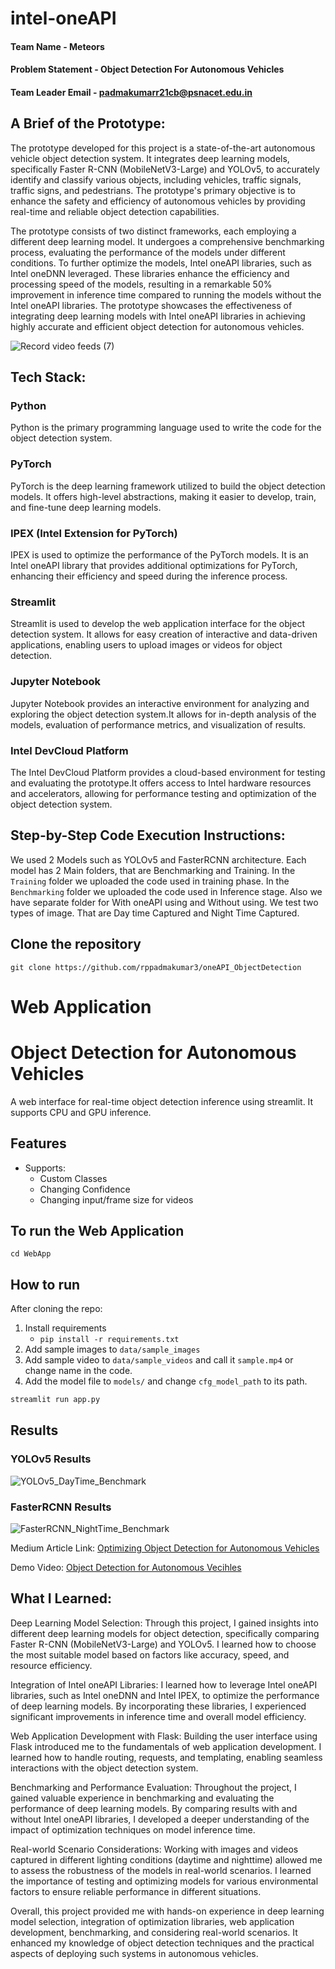 # intel-oneAPI

#### Team Name - Meteors
#### Problem Statement - Object Detection For Autonomous Vehicles
#### Team Leader Email - padmakumarr21cb@psnacet.edu.in

## A Brief of the Prototype:

The prototype developed for this project is a state-of-the-art autonomous vehicle object detection system. It integrates deep learning models, specifically Faster R-CNN (MobileNetV3-Large) and YOLOv5, to accurately identify and classify various objects, including vehicles, traffic signals, traffic signs, and pedestrians. The prototype's primary objective is to enhance the safety and efficiency of autonomous vehicles by providing real-time and reliable object detection capabilities.

The prototype consists of two distinct frameworks, each employing a different deep learning model. It undergoes a comprehensive benchmarking process, evaluating the performance of the models under different conditions. To further optimize the models, Intel oneAPI libraries, such as Intel oneDNN leveraged. These libraries enhance the efficiency and processing speed of the models, resulting in a remarkable 50% improvement in inference time compared to running the models without the Intel oneAPI libraries. The prototype showcases the effectiveness of integrating deep learning models with Intel oneAPI libraries in achieving highly accurate and efficient object detection for autonomous vehicles.
  
  ![Record video feeds (7)](https://github.com/rppadmakumar3/oneAPI_ObjectDetection/assets/116913142/26734649-6e74-4ba4-8a56-66ecfcca055a)

  
## Tech Stack: 
   ### Python
   Python is the primary programming language used to write the code for the object detection system.
   
   ### PyTorch
   PyTorch is the deep learning framework utilized to build the object detection models. It offers high-level abstractions, making it easier to develop, train,      and fine-tune deep learning models.
   
   ### IPEX (Intel Extension for PyTorch)
   IPEX is used to optimize the performance of the PyTorch models. It is an Intel oneAPI library that provides additional optimizations for PyTorch, enhancing        their efficiency and speed during the inference process.
   
   ### Streamlit
  Streamlit is used to develop the web application interface for the object detection system. It allows for easy creation of interactive and data-driven             applications, enabling users to upload images or videos for object detection.
   
   ### Jupyter Notebook
   Jupyter Notebook provides an interactive environment for analyzing and exploring the object detection system.It allows for in-depth analysis of the models,        evaluation of performance metrics, and visualization of results.
   
   ### Intel DevCloud Platform
   The Intel DevCloud Platform provides a cloud-based environment for testing and evaluating the prototype.It offers access to Intel hardware resources and          accelerators, allowing for performance testing and optimization of the object detection system.
   
## Step-by-Step Code Execution Instructions:

We used 2 Models such as YOLOv5 and FasterRCNN architecture. Each model has 2 Main folders, that are Benchmarking and Training. In the `Training` folder we uploaded the code used in training phase. In the `Benchmarking` folder we uploaded the code used in Inference stage. Also we have separate folder for With oneAPI using and Without using. We test two types of image. That are Day time Captured and Night Time Captured.

## Clone the repository
```
git clone https://github.com/rppadmakumar3/oneAPI_ObjectDetection
```
# Web Application

# Object Detection for Autonomous Vehicles
A web interface for real-time object detection inference using streamlit. It supports CPU and GPU inference.


## Features
- Supports:
  - Custom Classes
  - Changing Confidence
  - Changing input/frame size for videos

## To run the Web Application
```
cd WebApp
```


## How to run
After cloning the repo:
1. Install requirements
   - `pip install -r requirements.txt`
2. Add sample images to `data/sample_images`
3. Add sample video to `data/sample_videos` and call it `sample.mp4` or change name in the code.
4. Add the model file to `models/` and change `cfg_model_path` to its path.
```bash
streamlit run app.py
```

## Results

### YOLOv5 Results
![YOLOv5_DayTime_Benchmark](https://github.com/rppadmakumar3/oneAPI_ObjectDetection/assets/116913142/a8deda37-52af-42ca-8509-212b84fb220b)

### FasterRCNN Results
![FasterRCNN_NightTime_Benchmark](https://github.com/rppadmakumar3/oneAPI_ObjectDetection/assets/116913142/b6d3829a-4806-46d1-8d86-00ae60df742f)



Medium Article Link: [Optimizing Object Detection for Autonomous Vehicles](https://medium.com/@creatorrp3010/optimizing-object-detection-for-autonomous-vehicles-leveraging-intel-oneapi-libraries-for-enhanced-3f7341f675d5)

Demo Video: [Object Detection for Autonomous Vecihles](https://www.youtube.com/watch?v=dWaTq5gzsvU)

## What I Learned:

Deep Learning Model Selection: Through this project, I gained insights into different deep learning models for object detection, specifically comparing Faster R-CNN (MobileNetV3-Large) and YOLOv5. I learned how to choose the most suitable model based on factors like accuracy, speed, and resource efficiency.

Integration of Intel oneAPI Libraries: I learned how to leverage Intel oneAPI libraries, such as Intel oneDNN and Intel IPEX, to optimize the performance of deep learning models. By incorporating these libraries, I experienced significant improvements in inference time and overall model efficiency.

Web Application Development with Flask: Building the user interface using Flask introduced me to the fundamentals of web application development. I learned how to handle routing, requests, and templating, enabling seamless interactions with the object detection system.

Benchmarking and Performance Evaluation: Throughout the project, I gained valuable experience in benchmarking and evaluating the performance of deep learning models. By comparing results with and without Intel oneAPI libraries, I developed a deeper understanding of the impact of optimization techniques on model inference time.

Real-world Scenario Considerations: Working with images and videos captured in different lighting conditions (daytime and nighttime) allowed me to assess the robustness of the models in real-world scenarios. I learned the importance of testing and optimizing models for various environmental factors to ensure reliable performance in different situations.

Overall, this project provided me with hands-on experience in deep learning model selection, integration of optimization libraries, web application development, benchmarking, and considering real-world scenarios. It enhanced my knowledge of object detection techniques and the practical aspects of deploying such systems in autonomous vehicles.
